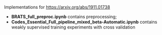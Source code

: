 Implementations for https://arxiv.org/abs/1911.01738

- **BRATS_full_preproc.ipynb** contains preprocessing;
- **Codes_Essential_Full_pipeline_mixed_beta-Automatic.ipynb** contains weakly supervised training experiments with cross validation
